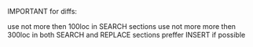 IMPORTANT for diffs:

use not more then 100loc in SEARCH sections
use not more more then 300loc in both SEARCH and REPLACE sections
preffer INSERT if possible